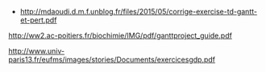 
- http://mdaoudi.d.m.f.unblog.fr/files/2015/05/corrige-exercise-td-gantt-et-pert.pdf

http://ww2.ac-poitiers.fr/biochimie/IMG/pdf/ganttproject_guide.pdf

http://www.univ-paris13.fr/eufms/images/stories/Documents/exercicesgdp.pdf